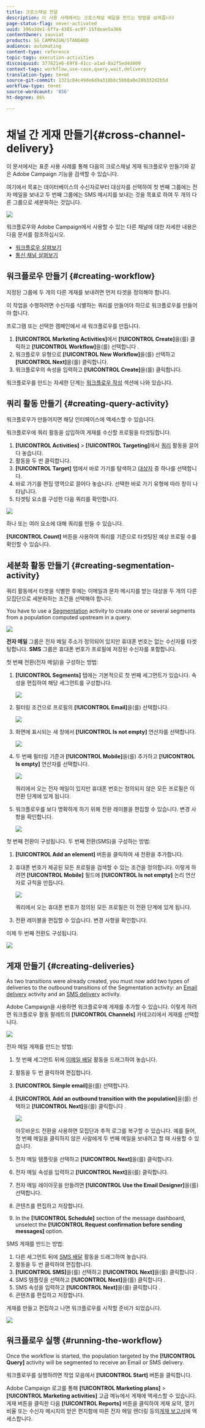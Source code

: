 ```yaml
---
title: 크로스채널 전달
description: 이 사용 사례에서는 크로스채널 배달을 만드는 방법을 보여줍니다
page-status-flag: never-activated
uuid: 396a3de1-6ffa-4385-ac9f-15fdeae5a366
contentOwner: sauviat
products: SG_CAMPAIGN/STANDARD
audience: automating
content-type: reference
topic-tags: execution-activities
discoiquuid: 377821e6-69f8-41cc-a1ad-8a2f5ed4d409
context-tags: workflow,use-case,query,wait,delivery
translation-type: tm+mt
source-git-commit: 1321c84c49de6d9a318bbc5bb8a0e28b332d2b5d
workflow-type: tm+mt
source-wordcount: '856'
ht-degree: 86%

---
```



# 채널 간 게재 만들기{#cross-channel-delivery}

이 문서에서는 표준 사용 사례를 통해 다음의 크로스채널 게재 워크플로우 만들기와 같은 Adobe Campaign 기능을 검색할 수 있습니다.

여기에서 목표는 데이터베이스의 수신자로부터 대상자를 선택하여 첫 번째 그룹에는 전자 메일을 보내고 두 번째 그룹에는 SMS 메시지를 보내는 것을 목표로 하여 두 개의 다른 그룹으로 세분화하는 것입니다.

![](assets/wkf_segment_overview.png)

워크플로우와 Adobe Campaign에서 사용할 수 있는 다른 채널에 대한 자세한 내용은 다음 문서를 참조하십시오.

* [워크플로우 살펴보기](../../automating/using/get-started-workflows.md)
* [통신 채널 살펴보기](../../channels/using/get-started-communication-channels.md)

## 워크플로우 만들기 {#creating-workflow}

지정된 그룹에 두 개의 다른 게재를 보내려면 먼저 타겟을 정의해야 합니다.

이 작업을 수행하려면 수신자를 식별하는 쿼리를 만들어야 하므로 워크플로우를 만들어야 합니다.

프로그램 또는 선택한 캠페인에서 새 워크플로우를 만듭니다.

1. **[!UICONTROL Marketing Activities]**&#x200B;에서 **[!UICONTROL Create]**&#x200B;을(를) 클릭하고 **[!UICONTROL Workflow]**&#x200B;을(를) 선택합니다 .
1. 워크플로우 유형으로 **[!UICONTROL New Workflow]**&#x200B;을(를) 선택하고 **[!UICONTROL Next]**&#x200B;을(를) 클릭합니다.
1. 워크플로우의 속성을 입력하고 **[!UICONTROL Create]**&#x200B;을(를) 클릭합니다.

워크플로우를 만드는 자세한 단계는 [워크플로우 작성](../../automating/using/building-a-workflow.md) 섹션에 나와 있습니다.

## 쿼리 활동 만들기 {#creating-query-activity}

워크플로우가 만들어지면 해당 인터페이스에 액세스할 수 있습니다.

워크플로우에 쿼리 활동을 삽입하여 게재를 수신할 프로필을 타겟팅합니다.

1. **[!UICONTROL Activities]** > **[!UICONTROL Targeting]**&#x200B;에서 [쿼리](../../automating/using/query.md) 활동을 끌어다 놓습니다.
1. 활동을 두 번 클릭합니다.
1. **[!UICONTROL Target]** 탭에서 바로 가기를 탐색하고 [대상자](../../audiences/using/about-audiences.md) 중 하나를 선택합니다.
1. 바로 가기를 편집 영역으로 끌어다 놓습니다. 선택한 바로 가기 유형에 따라 창이 나타납니다.
1. 타겟팅 요소를 구성한 다음 쿼리를 확인합니다.

![](assets/wkf_segment_query.png)

하나 또는 여러 요소에 대해 쿼리를 만들 수 있습니다.

**[!UICONTROL Count]** 버튼을 사용하여 쿼리를 기준으로 타겟팅된 예상 프로필 수를 확인할 수 있습니다.

## 세분화 활동 만들기 {#creating-segmentation-activity}

쿼리 활동에서 타겟을 식별한 후에는 이메일과 문자 메시지를 받는 대상을 두 개의 다른 모집단으로 세분화하는 조건을 선택해야 합니다. 

You have to use a [Segmentation](../../automating/using/segmentation.md) activity to create one or several segments from a population computed upstream in a query.

![](assets/wkf_segment_activity.png)

**전자 메일** 그룹은 전자 메일 주소가 정의되어 있지만 휴대폰 번호는 없는 수신자를 타겟팅합니다. **SMS** 그룹은 휴대폰 번호가 프로필에 저장된 수신자를 포함합니다.

첫 번째 전환(전자 메일)을 구성하는 방법:

1. **[!UICONTROL Segments]** 탭에는 기본적으로 첫 번째 세그먼트가 있습니다. 속성을 편집하여 해당 세그먼트를 구성합니다.

   ![](assets/wkf_segment_properties.png)

1. 필터링 조건으로 프로필의 **[!UICONTROL Email]**&#x200B;을(를) 선택합니다.

   ![](assets/wkf_segment_email.png)

1. 화면에 표시되는 새 창에서 **[!UICONTROL Is not empty]** 연산자를 선택합니다.

   ![](assets/wkf_segment_email_not_empty.png)

1. 두 번째 필터링 기준과 **[!UICONTROL Mobile]**&#x200B;을(를) 추가하고 **[!UICONTROL Is empty]** 연산자를 선택합니다.

   ![](assets/wkf_segment_mobile_empty.png)

   쿼리에서 오는 전자 메일이 있지만 휴대폰 번호는 정의되지 않은 모든 프로필은 이 전환 단계에 있게 됩니다.

1. 워크플로우를 보다 명확하게 하기 위해 전환 레이블을 편집할 수 있습니다. 변경 사항을 확인합니다.

   ![](assets/wkf_segment_transition_label.png)

첫 번째 전환이 구성됩니다. 두 번째 전환(SMS)을 구성하는 방법:

1. **[!UICONTROL Add an element]** 버튼을 클릭하여 새 전환을 추가합니다.
1. 휴대폰 번호가 제공된 모든 프로필을 검색할 수 있는 조건을 정의합니다. 이렇게 하려면 **[!UICONTROL Mobile]** 필드에 **[!UICONTROL Is not empty]** 논리 연산자로 규칙을 만듭니다.

   ![](assets/wkf_segment_mobile_not_empty.png)

   쿼리에서 오는 휴대폰 번호가 정의된 모든 프로필은 이 전환 단계에 있게 됩니다.

1. 전환 레이블을 편집할 수 있습니다. 변경 사항을 확인합니다.

이제 두 번째 전환도 구성됩니다.

![](assets/wkf_segment_transitions.png)

## 게재 만들기 {#creating-deliveries}

As two transitions were already created, you must now add two types of deliveries to the outbound transitions of the Segmentation activity: an [Email delivery](../../automating/using/email-delivery.md) activity and an [SMS delivery](../../automating/using/sms-delivery.md) activity.

Adobe Campaign을 사용하면 워크플로우에 게재를 추가할 수 있습니다. 이렇게 하려면 워크플로우 활동 팔레트의 **[!UICONTROL Channels]** 카테고리에서 게재를 선택합니다.

![](assets/wkf_segment_deliveries1.png)

전자 메일 게재를 만드는 방법:

1. 첫 번째 세그먼트 뒤에 [이메일 배달](../../automating/using/email-delivery.md) 활동을 드래그하여 놓습니다.
1. 활동을 두 번 클릭하여 편집합니다.
1. **[!UICONTROL Simple email]**&#x200B;을(를) 선택합니다.
1. **[!UICONTROL Add an outbound transition with the population]**&#x200B;을(를) 선택하고 **[!UICONTROL Next]**&#x200B;을(를) 클릭합니다 .

   ![](assets/wkf_segment_deliveries2.png)

   아웃바운드 전환을 사용하면 모집단과 추적 로그를 복구할 수 있습니다. 예를 들어, 첫 번째 메일을 클릭하지 않은 사람에게 두 번째 메일을 보내려고 할 때 사용할 수 있습니다.

1. 전자 메일 템플릿을 선택하고 **[!UICONTROL Next]**&#x200B;을(를) 클릭합니다.
1. 전자 메일 속성을 입력하고 **[!UICONTROL Next]**&#x200B;을(를) 클릭합니다.
1. 전자 메일 레이아웃을 만들려면 **[!UICONTROL Use the Email Designer]**&#x200B;을(를) 선택합니다.
1. 콘텐츠를 편집하고 저장합니다.
1. In the **[!UICONTROL Schedule]** section of the message dashboard, unselect the **[!UICONTROL Request confirmation before sending messages]** option.

SMS 게재를 만드는 방법:

1. 다른 세그먼트 뒤에 [SMS 배달](../../automating/using/sms-delivery.md) 활동을 드래그하여 놓습니다.
1. 활동을 두 번 클릭하여 편집합니다.
1. **[!UICONTROL SMS]**&#x200B;을(를) 선택하고 **[!UICONTROL Next]**&#x200B;을(를) 클릭합니다 .
1. SMS 템플릿을 선택하고 **[!UICONTROL Next]**&#x200B;을(를) 클릭합니다 .
1. SMS 속성을 입력하고 **[!UICONTROL Next]**&#x200B;을(를) 클릭합니다 .
1. 콘텐츠를 편집하고 저장합니다.

게재를 만들고 편집하고 나면 워크플로우를 시작할 준비가 되었습니다.

![](assets/wkf_segment_deliveries.png)

## 워크플로우 실행 {#running-the-workflow}

Once the workflow is started, the population targeted by the **[!UICONTROL Query]** activity will be segmented to receive an Email or SMS delivery.

워크플로우를 실행하려면 작업 모음에서 **[!UICONTROL Start]** 버튼을 클릭합니다.

Adobe Campaign 로고를 통해 **[!UICONTROL Marketing plans]** > **[!UICONTROL Marketing activities]** 고급 메뉴에서 게재에 액세스할 수 있습니다. 게재 버튼을 클릭한 다음 **[!UICONTROL Reports]** 버튼을 클릭하여 게재 요약, 열기 비율 또는 수신자 메시지의 받은 편지함에 따른 전자 메일 렌더링 등의[게재 보고서](../../reporting/using/about-dynamic-reports.md#accessing-dynamic-reports)에 액세스합니다.
